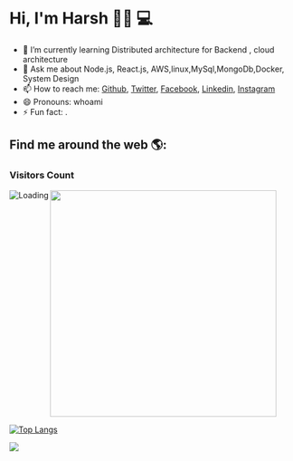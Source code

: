  # Hi, I'm Harsh 👋🏾 💻

- 🌱 I’m currently learning Distributed architecture for Backend , cloud architecture
- 💬 Ask me about  Node.js, React.js, AWS,linux,MySql,MongoDb,Docker, System Design
- 📫 How to reach me: [Github](https://github.com/harsh6768), [Twitter](https://twitter.com/C5harsh), [Facebook](https://www.facebook.com/profile.php?id=100007966668519), [Linkedin](https://www.linkedin.com/in/harsh6768/), [Instagram](https://www.instagram.com/_harsh.chaurasiya_/)
- 😄 Pronouns: whoami
- ⚡ Fun fact: .

## Find me around the web 🌎:


<!--
**harsh6768/harsh6768** is a ✨ _special_ ✨ repository because its `README.md` (this file) appears on your GitHub profile.

Here are some ideas to get you started:

- 🔭 I’m currently working on ...
- 🌱 I’m currently learning ...
- 👯 I’m looking to collaborate on ...
- 🤔 I’m looking for help with ...
- 💬 Ask me about ...
- 📫 How to reach me: ...
- 😄 Pronouns: ...
- ⚡ Fun fact: ...
-->

### Visitors Count
<img align="left" src = "https://profile-counter.glitch.me/harsh6768/count.svg" alt ="Loading">


<img width="400" src="https://github-readme-stats.vercel.app/api?username=harsh6768&show_icons=true&hide_border=true&theme=tokyonight">

 <a href="#">![Top Langs](https://github-readme-stats.vercel.app/api/top-langs/?username=harsh6768&layout=compact&theme=blueberry&count_private=true&hide_border=true)</a>

![](https://skillicons.dev/icons?i=js,nodejs,docker,mysql,mongodb,aws,graphql,react,git,firebase,linux,redis,flutter,wordpress&perline=8)


